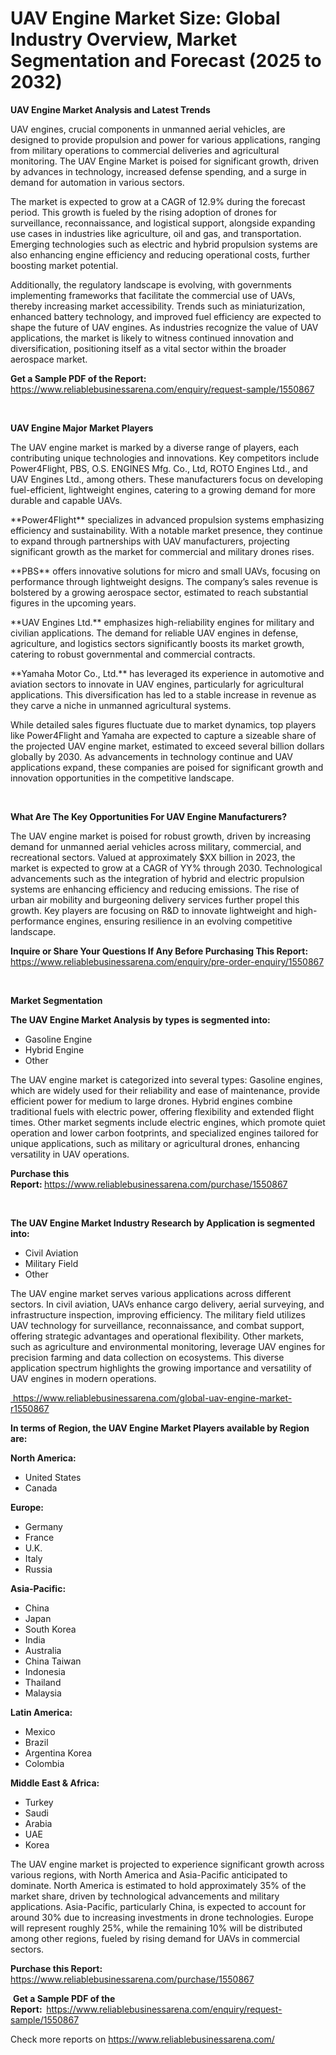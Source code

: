 <p><h1>UAV Engine Market Size: Global Industry Overview, Market Segmentation and Forecast (2025 to 2032)</h1></p><p><strong>UAV Engine Market Analysis and Latest Trends</strong></p>
<p><p>UAV engines, crucial components in unmanned aerial vehicles, are designed to provide propulsion and power for various applications, ranging from military operations to commercial deliveries and agricultural monitoring. The UAV Engine Market is poised for significant growth, driven by advances in technology, increased defense spending, and a surge in demand for automation in various sectors.</p><p>The market is expected to grow at a CAGR of 12.9% during the forecast period. This growth is fueled by the rising adoption of drones for surveillance, reconnaissance, and logistical support, alongside expanding use cases in industries like agriculture, oil and gas, and transportation. Emerging technologies such as electric and hybrid propulsion systems are also enhancing engine efficiency and reducing operational costs, further boosting market potential.</p><p>Additionally, the regulatory landscape is evolving, with governments implementing frameworks that facilitate the commercial use of UAVs, thereby increasing market accessibility. Trends such as miniaturization, enhanced battery technology, and improved fuel efficiency are expected to shape the future of UAV engines. As industries recognize the value of UAV applications, the market is likely to witness continued innovation and diversification, positioning itself as a vital sector within the broader aerospace market.</p></p>
<p><strong>Get a Sample PDF of the Report:&nbsp;</strong> <a href="https://www.reliablebusinessarena.com/enquiry/request-sample/1550867?utm_campaign=2468&utm_medium=2&utm_source=Github&utm_content=ia&utm_term=02032025&utm_id=uav-engine">https://www.reliablebusinessarena.com/enquiry/request-sample/1550867</a></p>
<p>&nbsp;</p>
<p><strong>UAV Engine Major Market Players</strong></p>
<p><p>The UAV engine market is marked by a diverse range of players, each contributing unique technologies and innovations. Key competitors include Power4Flight, PBS, O.S. ENGINES Mfg. Co., Ltd, ROTO Engines Ltd., and UAV Engines Ltd., among others. These manufacturers focus on developing fuel-efficient, lightweight engines, catering to a growing demand for more durable and capable UAVs.</p><p>**Power4Flight** specializes in advanced propulsion systems emphasizing efficiency and sustainability. With a notable market presence, they continue to expand through partnerships with UAV manufacturers, projecting significant growth as the market for commercial and military drones rises.</p><p>**PBS** offers innovative solutions for micro and small UAVs, focusing on performance through lightweight designs. The company’s sales revenue is bolstered by a growing aerospace sector, estimated to reach substantial figures in the upcoming years.</p><p>**UAV Engines Ltd.** emphasizes high-reliability engines for military and civilian applications. The demand for reliable UAV engines in defense, agriculture, and logistics sectors significantly boosts its market growth, catering to robust governmental and commercial contracts.</p><p>**Yamaha Motor Co., Ltd.** has leveraged its experience in automotive and aviation sectors to innovate in UAV engines, particularly for agricultural applications. This diversification has led to a stable increase in revenue as they carve a niche in unmanned agricultural systems.</p><p>While detailed sales figures fluctuate due to market dynamics, top players like Power4Flight and Yamaha are expected to capture a sizeable share of the projected UAV engine market, estimated to exceed several billion dollars globally by 2030. As advancements in technology continue and UAV applications expand, these companies are poised for significant growth and innovation opportunities in the competitive landscape.</p></p>
<p>&nbsp;</p>
<p><strong>What Are The Key Opportunities For UAV Engine Manufacturers?</strong></p>
<p><p>The UAV engine market is poised for robust growth, driven by increasing demand for unmanned aerial vehicles across military, commercial, and recreational sectors. Valued at approximately $XX billion in 2023, the market is expected to grow at a CAGR of YY% through 2030. Technological advancements such as the integration of hybrid and electric propulsion systems are enhancing efficiency and reducing emissions. The rise of urban air mobility and burgeoning delivery services further propel this growth. Key players are focusing on R&D to innovate lightweight and high-performance engines, ensuring resilience in an evolving competitive landscape.</p></p>
<p><strong>Inquire or Share Your Questions If Any Before Purchasing This Report:</strong> <a href="https://www.reliablebusinessarena.com/enquiry/pre-order-enquiry/1550867?utm_campaign=2468&utm_medium=2&utm_source=Github&utm_content=ia&utm_term=02032025&utm_id=uav-engine">https://www.reliablebusinessarena.com/enquiry/pre-order-enquiry/1550867</a></p>
<p>&nbsp;</p>
<p><strong>Market Segmentation</strong></p>
<p><strong>The UAV Engine Market Analysis by types is segmented into:</strong></p>
<p><ul><li>Gasoline Engine</li><li>Hybrid Engine</li><li>Other</li></ul></p>
<p><p>The UAV engine market is categorized into several types: Gasoline engines, which are widely used for their reliability and ease of maintenance, provide efficient power for medium to large drones. Hybrid engines combine traditional fuels with electric power, offering flexibility and extended flight times. Other market segments include electric engines, which promote quiet operation and lower carbon footprints, and specialized engines tailored for unique applications, such as military or agricultural drones, enhancing versatility in UAV operations.</p></p>
<p><strong>Purchase this Report:&nbsp;</strong><a href="https://www.reliablebusinessarena.com/purchase/1550867?utm_campaign=2468&utm_medium=2&utm_source=Github&utm_content=ia&utm_term=02032025&utm_id=uav-engine">https://www.reliablebusinessarena.com/purchase/1550867</a></p>
<p>&nbsp;</p>
<p><strong>The UAV Engine Market Industry Research by Application is segmented into:</strong></p>
<p><ul><li>Civil Aviation</li><li>Military Field</li><li>Other</li></ul></p>
<p><p>The UAV engine market serves various applications across different sectors. In civil aviation, UAVs enhance cargo delivery, aerial surveying, and infrastructure inspection, improving efficiency. The military field utilizes UAV technology for surveillance, reconnaissance, and combat support, offering strategic advantages and operational flexibility. Other markets, such as agriculture and environmental monitoring, leverage UAV engines for precision farming and data collection on ecosystems. This diverse application spectrum highlights the growing importance and versatility of UAV engines in modern operations.</p></p>
<p><a href="https://www.reliablebusinessarena.com/global-uav-engine-market-r1550867?utm_campaign=2468&utm_medium=2&utm_source=Github&utm_content=ia&utm_term=02032025&utm_id=uav-engine">&nbsp;https://www.reliablebusinessarena.com/global-uav-engine-market-r1550867</a></p>
<p><strong>In terms of Region, the UAV Engine Market Players available by Region are:</strong></p>
<p>
    <p> <strong> North America: </strong>
        <ul>
            <li>United States</li>
            <li>Canada</li>
        </ul>
        </p> 
    <p> <strong> Europe: </strong>
        <ul>
            <li>Germany</li>
            <li>France</li>
            <li>U.K.</li>
            <li>Italy</li>
            <li>Russia</li>
        </ul>
        </p> 
    <p> <strong> Asia-Pacific: </strong>
        <ul>
            <li>China</li>
            <li>Japan</li>
            <li>South Korea</li>
            <li>India</li>
            <li>Australia</li>
            <li>China Taiwan</li>
            <li>Indonesia</li>
            <li>Thailand</li>
            <li>Malaysia</li>
        </ul>
        </p> 
    <p> <strong> Latin America: </strong>
        <ul>
            <li>Mexico</li>
            <li>Brazil</li>
            <li>Argentina Korea</li>
            <li>Colombia</li>
        </ul>
        </p> 
    <p> <strong> Middle East & Africa: </strong>
        <ul>
            <li>Turkey</li>
            <li>Saudi</li>
            <li>Arabia</li>
            <li>UAE</li>
            <li>Korea</li>
        </ul>
    </p>
    </p>
<p><p>The UAV engine market is projected to experience significant growth across various regions, with North America and Asia-Pacific anticipated to dominate. North America is estimated to hold approximately 35% of the market share, driven by technological advancements and military applications. Asia-Pacific, particularly China, is expected to account for around 30% due to increasing investments in drone technologies. Europe will represent roughly 25%, while the remaining 10% will be distributed among other regions, fueled by rising demand for UAVs in commercial sectors.</p></p>
<p><strong>Purchase this Report: </strong><a href="https://www.reliablebusinessarena.com/purchase/1550867?utm_campaign=2468&utm_medium=2&utm_source=Github&utm_content=ia&utm_term=02032025&utm_id=uav-engine">https://www.reliablebusinessarena.com/purchase/1550867</a></p>
<p>&nbsp;<strong>Get a Sample PDF of the Report:&nbsp;&nbsp;</strong><a href="https://www.reliablebusinessarena.com/enquiry/request-sample/1550867?utm_campaign=2468&utm_medium=2&utm_source=Github&utm_content=ia&utm_term=02032025&utm_id=uav-engine">https://www.reliablebusinessarena.com/enquiry/request-sample/1550867</a></p>
<p><strong></strong></p>
<p>Check more reports on <a href="https://www.reliablebusinessarena.com/?utm_campaign=2468&utm_medium=2&utm_source=Github&utm_content=ia&utm_term=02032025&utm_id=uav-engine">https://www.reliablebusinessarena.com/</a></p>